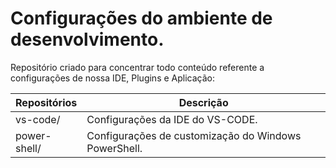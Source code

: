 # Configurações do ambiente de desenvolvimento.

Repositório criado para concentrar todo conteúdo referente a configurações de nossa IDE, Plugins e Aplicação:

Repositórios | Descrição
------------ | -------------
vs-code/  | Configurações da IDE do VS-CODE.
power-shell/ | Configurações de customização do Windows PowerShell.
